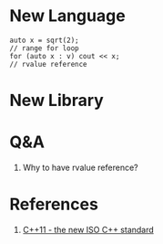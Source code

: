 # New Language
```
auto x = sqrt(2); 
// range for loop
for (auto x : v) cout << x;
// rvalue reference
```

# New Library

# Q&A
1. Why to have rvalue reference?

# References
1. [C++11 - the new ISO C++ standard](http://www.stroustrup.com/C++11FAQ.html)
